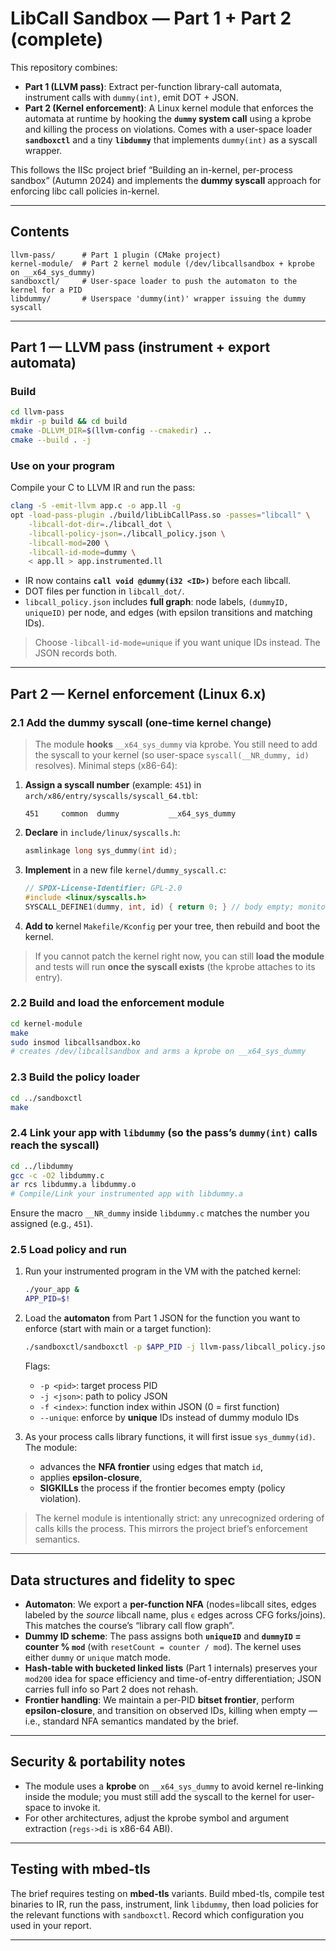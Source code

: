 
# LibCall Sandbox — Part 1 + Part 2 (complete)

This repository combines:
- **Part 1 (LLVM pass)**: Extract per-function library-call automata, instrument calls with `dummy(int)`, emit DOT + JSON.
- **Part 2 (Kernel enforcement)**: A Linux kernel module that enforces the automata at runtime by hooking the **`dummy` system call** using a kprobe and killing the process on violations. Comes with a user-space loader **`sandboxctl`** and a tiny **`libdummy`** that implements `dummy(int)` as a syscall wrapper.

This follows the IISc project brief “Building an in-kernel, per-process sandbox” (Autumn 2024) and implements the **dummy syscall** approach for enforcing libc call policies in-kernel. 

---

## Contents

```
llvm-pass/      # Part 1 plugin (CMake project)
kernel-module/  # Part 2 kernel module (/dev/libcallsandbox + kprobe on __x64_sys_dummy)
sandboxctl/     # User-space loader to push the automaton to the kernel for a PID
libdummy/       # Userspace 'dummy(int)' wrapper issuing the dummy syscall
```

---

## Part 1 — LLVM pass (instrument + export automata)

### Build
```bash
cd llvm-pass
mkdir -p build && cd build
cmake -DLLVM_DIR=$(llvm-config --cmakedir) ..
cmake --build . -j
```

### Use on your program
Compile your C to LLVM IR and run the pass:
```bash
clang -S -emit-llvm app.c -o app.ll -g
opt -load-pass-plugin ./build/libLibCallPass.so -passes="libcall" \
    -libcall-dot-dir=./libcall_dot \
    -libcall-policy-json=./libcall_policy.json \
    -libcall-mod=200 \
    -libcall-id-mode=dummy \
    < app.ll > app.instrumented.ll
```

- IR now contains **`call void @dummy(i32 <ID>)`** before each libcall.
- DOT files per function in `libcall_dot/`.
- `libcall_policy.json` includes **full graph**: node labels, `(dummyID, uniqueID)` per node, and edges (with epsilon transitions and matching IDs).

> Choose `-libcall-id-mode=unique` if you want unique IDs instead. The JSON records both.

---

## Part 2 — Kernel enforcement (Linux 6.x)

### 2.1 Add the **dummy syscall** (one-time kernel change)

> The module **hooks** `__x64_sys_dummy` via kprobe. You still need to add the syscall to your kernel (so user-space `syscall(__NR_dummy, id)` resolves). Minimal steps (x86-64):

1. **Assign a syscall number** (example: `451`) in `arch/x86/entry/syscalls/syscall_64.tbl`:
   ```
   451     common  dummy           __x64_sys_dummy
   ```
2. **Declare** in `include/linux/syscalls.h`:
   ```c
   asmlinkage long sys_dummy(int id);
   ```
3. **Implement** in a new file `kernel/dummy_syscall.c`:
   ```c
   // SPDX-License-Identifier: GPL-2.0
   #include <linux/syscalls.h>
   SYSCALL_DEFINE1(dummy, int, id) { return 0; } // body empty; monitor lives in module
   ```
4. **Add to** kernel `Makefile/Kconfig` per your tree, then rebuild and boot the kernel.

> If you cannot patch the kernel right now, you can still **load the module** and tests will run **once the syscall exists** (the kprobe attaches to its entry).

### 2.2 Build and load the enforcement module
```bash
cd kernel-module
make
sudo insmod libcallsandbox.ko
# creates /dev/libcallsandbox and arms a kprobe on __x64_sys_dummy
```

### 2.3 Build the policy loader
```bash
cd ../sandboxctl
make
```

### 2.4 Link your app with `libdummy` (so the pass’s `dummy(int)` calls reach the syscall)
```bash
cd ../libdummy
gcc -c -O2 libdummy.c
ar rcs libdummy.a libdummy.o
# Compile/Link your instrumented app with libdummy.a
```

Ensure the macro `__NR_dummy` inside `libdummy.c` matches the number you assigned (e.g., `451`).

### 2.5 Load policy and run
1. Run your instrumented program in the VM with the patched kernel:
   ```bash
   ./your_app &
   APP_PID=$!
   ```

2. Load the **automaton** from Part 1 JSON for the function you want to enforce (start with main or a target function):
   ```bash
   ./sandboxctl/sandboxctl -p $APP_PID -j llvm-pass/libcall_policy.json -f 0
   ```

   Flags:
   - `-p <pid>`: target process PID
   - `-j <json>`: path to policy JSON
   - `-f <index>`: function index within JSON (0 = first function)
   - `--unique`: enforce by **unique** IDs instead of dummy modulo IDs

3. As your process calls library functions, it will first issue `sys_dummy(id)`. The module:
   - advances the **NFA frontier** using edges that match `id`,
   - applies **epsilon-closure**,
   - **SIGKILLs** the process if the frontier becomes empty (policy violation).

> The kernel module is intentionally strict: any unrecognized ordering of calls kills the process. This mirrors the project brief’s enforcement semantics. 

---

## Data structures and fidelity to spec

- **Automaton**: We export a **per-function NFA** (nodes=libcall sites, edges labeled by the *source* libcall name, plus `ϵ` edges across CFG forks/joins). This matches the course’s “library call flow graph”. 
- **Dummy ID scheme**: The pass assigns both **`uniqueID`** and **`dummyID` = counter % `mod`** (with `resetCount = counter / mod`). The kernel uses either `dummy` or `unique` match mode.
- **Hash-table with bucketed linked lists** (Part 1 internals) preserves your `mod200` idea for space efficiency and time-of-entry differentiation; JSON carries full info so Part 2 does not rehash.
- **Frontier handling**: We maintain a per-PID **bitset frontier**, perform **epsilon-closure**, and transition on observed IDs, killing when empty — i.e., standard NFA semantics mandated by the brief. 

---

## Security & portability notes

- The module uses a **kprobe** on `__x64_sys_dummy` to avoid kernel re-linking inside the module; you must still add the syscall to the kernel for user-space to invoke it.
- For other architectures, adjust the kprobe symbol and argument extraction (`regs->di` is x86-64 ABI).

---

## Testing with mbed-tls

The brief requires testing on **mbed-tls** variants. Build mbed-tls, compile test binaries to IR, run the pass, instrument, link `libdummy`, then load policies for the relevant functions with `sandboxctl`. Record which configuration you used in your report.

---
